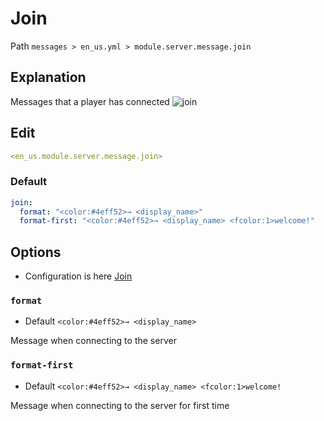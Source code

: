 # Join
Path `messages > en_us.yml > module.server.message.join`

## Explanation
Messages that a player has connected
![join](/join.png)

## Edit
```yaml
<en_us.module.server.message.join>
```

### Default
```yaml
join:
  format: "<color:#4eff52>→ <display_name>"
  format-first: "<color:#4eff52>→ <display_name> <fcolor:1>welcome!"
```

## Options

- Configuration is here [Join](/en/config/module/server/message/join/)

### `format`
- Default  `<color:#4eff52>→ <display_name>`

Message when connecting to the server

### `format-first`
- Default `<color:#4eff52>→ <display_name> <fcolor:1>welcome!`

Message when connecting to the server for first time